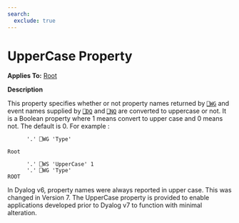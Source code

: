 ```yaml
---
search:
  exclude: true
---
```


<h1 class="heading"><span class="name">UpperCase</span> <span class="right">Property</span></h1>



**Applies To:** [Root](../objects/root.md)

**Description**


This property specifies whether or not property names returned by [`⎕WG`](../../../language-reference-guide/system-functions/wg) and event names supplied by [`⎕DQ`](../../../language-reference-guide/system-functions/dq) and [`⎕NQ`](../../../language-reference-guide/system-functions/nq) are converted to uppercase or not. It is a Boolean property where 1 means convert to upper case and 0 means not. The default is 0. For example :
```apl
      '.' ⎕WG 'Type'

Root

      '.' ⎕WS 'UpperCase' 1
      '.' ⎕WG 'Type'
ROOT
```


In Dyalog v6, property names were always reported in upper case. This was changed in Version 7. The UpperCase property is provided to enable applications developed prior to Dyalog v7 to function with minimal alteration.



